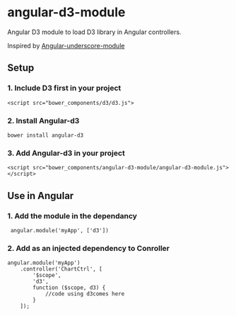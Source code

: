 # angular-d3-module
Angular D3 module to load D3 library in Angular controllers.

Inspired by [Angular-underscore-module](https://github.com/andresesfm/angular-underscore-module])

## Setup

### 1. Include D3 first in your project
``` <script src="bower_components/d3/d3.js"> ```

### 2. Install Angular-d3
``` bower install angular-d3 ```

### 3. Add Angular-d3 in your project
```<script src="bower_components/angular-d3-module/angular-d3-module.js"></script>```

## Use in Angular

### 1. Add the module in the dependancy

``` angular.module('myApp', ['d3'])```

### 2. Add as an injected dependency to Conroller

``` 
angular.module('myApp')
	.controller('ChartCtrl', [
		'$scope', 
		'd3', 
		function ($scope, d3) {
			//code using d3comes here
		}
	]);
```